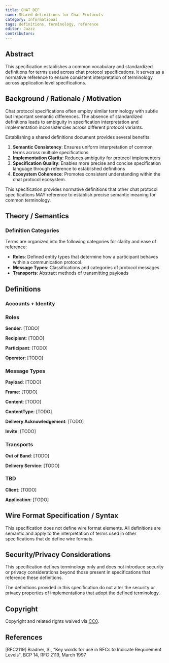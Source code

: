 ```yaml
---
title: CHAT_DEF
name: Shared definitions for Chat Protocols
category: Informational
tags: definitions, terminology, reference
editor: Jazzz
contributors:
---
```


## Abstract

This specification establishes a common vocabulary and standardized definitions for terms used across chat protocol specifications. It serves as a normative reference to ensure consistent interpretation of terminology across application level specifications.

## Background / Rationale / Motivation

Chat protocol specifications often employ similar terminology with subtle but important semantic differences. The absence of standardized definitions leads to ambiguity in specification interpretation and implementation inconsistencies across different protocol variants.

Establishing a shared definitions document provides several benefits:

1. **Semantic Consistency**: Ensures uniform interpretation of common terms across multiple specifications
2. **Implementation Clarity**: Reduces ambiguity for protocol implementers
3. **Specification Quality**: Enables more precise and concise specification language through reference to established definitions
4. **Ecosystem Coherence**: Promotes consistent understanding within the chat protocol ecosystem.

This specification provides normative definitions that other chat protocol specifications MAY reference to establish precise semantic meaning for common terminology.

## Theory / Semantics

### Definition Categories

Terms are organized into the following categories for clarity and ease of reference:

- **Roles**: Defined entity types that determine how a participant behaves within a communication protocol.
- **Message Types**: Classifications and categories of protocol messages
- **Transports**: Abstract methods of transmitting payloads
## Definitions

### Accounts + Identity

### Roles

**Sender**: [TODO]

**Recipient**: [TODO]

**Participant**: [TODO]

**Operator**: [TODO]

### Message Types

**Payload**: [TODO]

**Frame**: [TODO]

**Content**: [TODO]

**ContentType**: [TODO]

**Delivery Acknowledgement**: [TODO]

**Invite**: [TODO]


### Transports

**Out of Band**: [TODO]

**Delivery Service**: [TODO]


### TBD

**Client**: [TODO]

**Application**: [TODO]




## Wire Format Specification / Syntax

This specification does not define wire format elements. All definitions are semantic and apply to the interpretation of terms used in other specifications that do define wire formats.

## Security/Privacy Considerations

This specification defines terminology only and does not introduce security or privacy considerations beyond those present in specifications that reference these definitions.

The definitions provided in this specification do not alter the security or privacy properties of implementations that adopt the defined terminology.

## Copyright

Copyright and related rights waived via [CC0](https://creativecommons.org/publicdomain/zero/1.0/).

## References

[RFC2119] Bradner, S., "Key words for use in RFCs to Indicate Requirement Levels", BCP 14, RFC 2119, March 1997.